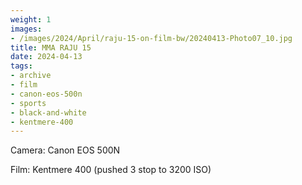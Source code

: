 ```yaml
---
weight: 1
images:
- /images/2024/April/raju-15-on-film-bw/20240413-Photo07_10.jpg
title: MMA RAJU 15
date: 2024-04-13
tags:
- archive
- film
- canon-eos-500n
- sports
- black-and-white
- kentmere-400
---
```


Camera: Canon EOS 500N

Film: Kentmere 400 (pushed 3 stop to 3200 ISO)